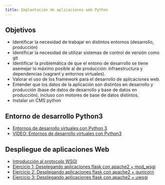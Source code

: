 ```yaml
---
title: Implantación de aplicaciones web Python
---
```


## Objetivos

* Identificar la necesidad de trabajar en distintos entornos (desarrollo, producción)
* Identificar la necesidad de utilizar sistemas de control de versión como git
* Identificar la problemática de que el entono de desarrollo se tiene asemejar lo máximo posible al de producción: infraestructura y dependencias (vagrant y entornos virtuales).
* Valorar el uso de los framework para el desarrollo de aplicaciones web.
* Entender que los datos de la aplicación son distintos en desarrollo y producción (base de datos de desarrollo y base de datos en producción), incluso con motores de base de datos distintos.
* Instalar un CMS python

## Entorno de desarrollo Python3

* [Entornos de desarrollo virtuales con Python 3](https://openwebinars.net/blog/entornos-de-desarrollo-virtuales-con-python3/)
* [VIDEO: Entornos de desarrollo virtuales con Python3](https://www.youtube.com/watch?v=h2J6-03MsnQ)

## Despliegue de aplicaciones Web

* [Introducción al protocolo WSGI](wsgi.html)
* [Ejercicio 1: Desplegando aplicaciones flask con apache2 + mod_wsgi](modwsgi.html)
* [Ejercicio 2: Desplegando aplicaciones flask con apache2 + gunicorn](gunicorn.html)
* [Ejercicio 3: Desplegando aplicaciones flask con apache2 + uwsgi](uwsgi.html)


<!--

* Introducción a django

## CMS en Python

* [Lista de framework Python](https://wiki.python.org/moin/WebFrameworks)
* [Lista de cms desarrollados en Django](https://djangopackages.org/grids/g/cms/)
* [Lista de cms desarrollados en Python](https://wiki.python.org/moin/ContentManagementSystems)

## Prácticas

* [Práctica: Despliegue de aplicaciones python](practica_python2020.html)


-->